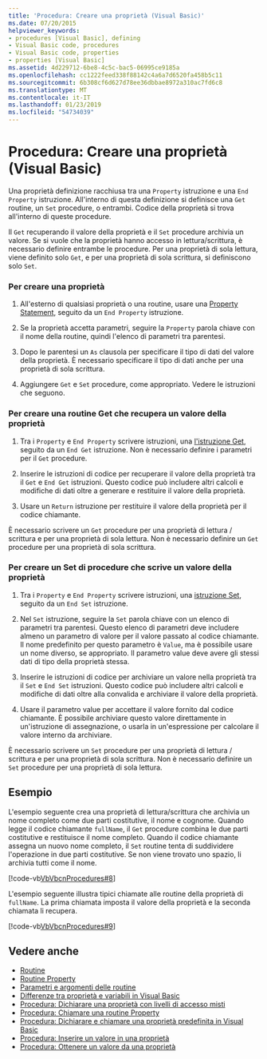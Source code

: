 ```yaml
---
title: 'Procedura: Creare una proprietà (Visual Basic)'
ms.date: 07/20/2015
helpviewer_keywords:
- procedures [Visual Basic], defining
- Visual Basic code, procedures
- Visual Basic code, properties
- properties [Visual Basic]
ms.assetid: 4d229712-6be8-4c5c-bac5-06995ce9185a
ms.openlocfilehash: cc1222feed338f88142c4a6a7d6520fa458b5c11
ms.sourcegitcommit: 6b308cf6d627d78ee36dbbae8972a310ac7fd6c8
ms.translationtype: MT
ms.contentlocale: it-IT
ms.lasthandoff: 01/23/2019
ms.locfileid: "54734039"
---
```

# <a name="how-to-create-a-property-visual-basic"></a>Procedura: Creare una proprietà (Visual Basic)
Una proprietà definizione racchiusa tra una `Property` istruzione e una `End Property` istruzione. All'interno di questa definizione si definisce una `Get` routine, un `Set` procedure, o entrambi. Codice della proprietà si trova all'interno di queste procedure.  
  
 Il `Get` recuperando il valore della proprietà e il `Set` procedure archivia un valore. Se si vuole che la proprietà hanno accesso in lettura/scrittura, è necessario definire entrambe le procedure. Per una proprietà di sola lettura, viene definito solo `Get`, e per una proprietà di sola scrittura, si definiscono solo `Set`.  
  
### <a name="to-create-a-property"></a>Per creare una proprietà  
  
1.  All'esterno di qualsiasi proprietà o una routine, usare una [Property Statement](../../../../visual-basic/language-reference/statements/property-statement.md), seguito da un `End Property` istruzione.  
  
2.  Se la proprietà accetta parametri, seguire la `Property` parola chiave con il nome della routine, quindi l'elenco di parametri tra parentesi.  
  
3.  Dopo le parentesi un `As` clausola per specificare il tipo di dati del valore della proprietà. È necessario specificare il tipo di dati anche per una proprietà di sola scrittura.  
  
4.  Aggiungere `Get` e `Set` procedure, come appropriato. Vedere le istruzioni che seguono.  
  
### <a name="to-create-a-get-procedure-that-retrieves-a-property-value"></a>Per creare una routine Get che recupera un valore della proprietà  
  
1.  Tra i `Property` e `End Property` scrivere istruzioni, una [l'istruzione Get](../../../../visual-basic/language-reference/statements/get-statement.md), seguito da un `End Get` istruzione. Non è necessario definire i parametri per il `Get` procedure.  
  
2.  Inserire le istruzioni di codice per recuperare il valore della proprietà tra il `Get` e `End Get` istruzioni. Questo codice può includere altri calcoli e modifiche di dati oltre a generare e restituire il valore della proprietà.  
  
3.  Usare un `Return` istruzione per restituire il valore della proprietà per il codice chiamante.  
  
 È necessario scrivere un `Get` procedure per una proprietà di lettura / scrittura e per una proprietà di sola lettura. Non è necessario definire un `Get` procedure per una proprietà di sola scrittura.  
  
### <a name="to-create-a-set-procedure-that-writes-a-propertys-value"></a>Per creare un Set di procedure che scrive un valore della proprietà  
  
1.  Tra i `Property` e `End Property` scrivere istruzioni, una [istruzione Set](../../../../visual-basic/language-reference/statements/set-statement.md), seguito da un `End Set` istruzione.  
  
2.  Nel `Set` istruzione, seguire la `Set` parola chiave con un elenco di parametri tra parentesi. Questo elenco di parametri deve includere almeno un parametro di valore per il valore passato al codice chiamante. Il nome predefinito per questo parametro è `Value`, ma è possibile usare un nome diverso, se appropriato. Il parametro value deve avere gli stessi dati di tipo della proprietà stessa.  
  
3.  Inserire le istruzioni di codice per archiviare un valore nella proprietà tra il `Set` e `End Set` istruzioni. Questo codice può includere altri calcoli e modifiche di dati oltre alla convalida e archiviare il valore della proprietà.  
  
4.  Usare il parametro value per accettare il valore fornito dal codice chiamante. È possibile archiviare questo valore direttamente in un'istruzione di assegnazione, o usarla in un'espressione per calcolare il valore interno da archiviare.  
  
 È necessario scrivere un `Set` procedure per una proprietà di lettura / scrittura e per una proprietà di sola scrittura. Non è necessario definire un `Set` procedure per una proprietà di sola lettura.  
  
## <a name="example"></a>Esempio  
 L'esempio seguente crea una proprietà di lettura/scrittura che archivia un nome completo come due parti costitutive, il nome e cognome. Quando legge il codice chiamante `fullName`, il `Get` procedure combina le due parti costitutive e restituisce il nome completo. Quando il codice chiamante assegna un nuovo nome completo, il `Set` routine tenta di suddividere l'operazione in due parti costitutive. Se non viene trovato uno spazio, li archivia tutti come il nome.  
  
 [!code-vb[VbVbcnProcedures#8](./codesnippet/VisualBasic/how-to-create-a-property_1.vb)]  
  
 L'esempio seguente illustra tipici chiamate alle routine della proprietà di `fullName`. La prima chiamata imposta il valore della proprietà e la seconda chiamata li recupera.  
  
 [!code-vb[VbVbcnProcedures#9](./codesnippet/VisualBasic/how-to-create-a-property_2.vb)]  
  
## <a name="see-also"></a>Vedere anche
- [Routine](./index.md)
- [Routine Property](./property-procedures.md)
- [Parametri e argomenti delle routine](./procedure-parameters-and-arguments.md)
- [Differenze tra proprietà e variabili in Visual Basic](./differences-between-properties-and-variables.md)
- [Procedura: Dichiarare una proprietà con livelli di accesso misti](./how-to-declare-a-property-with-mixed-access-levels.md)
- [Procedura: Chiamare una routine Property](./how-to-call-a-property-procedure.md)
- [Procedura: Dichiarare e chiamare una proprietà predefinita in Visual Basic](./how-to-declare-and-call-a-default-property.md)
- [Procedura: Inserire un valore in una proprietà](./how-to-put-a-value-in-a-property.md)
- [Procedura: Ottenere un valore da una proprietà](./how-to-get-a-value-from-a-property.md)
